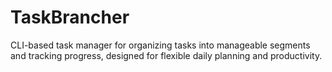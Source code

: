 # TaskBrancher
CLI-based task manager for organizing tasks into manageable segments and tracking progress, designed for flexible daily planning and productivity.
